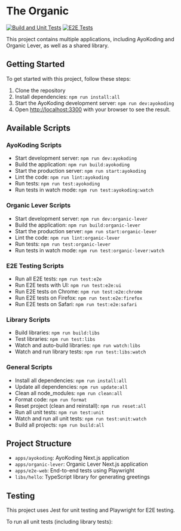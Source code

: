 # The Organic

[![Build and Unit Tests](https://github.com/organiclever/the-organic/actions/workflows/build-and-unit-tests.yml/badge.svg)](https://github.com/organiclever/the-organic/actions/workflows/build-and-unit-tests.yml)
[![E2E Tests](https://github.com/organiclever/the-organic/actions/workflows/e2e-tests.yml/badge.svg)](https://github.com/organiclever/the-organic/actions/workflows/e2e-tests.yml)

This project contains multiple applications, including AyoKoding and Organic Lever, as well as a shared library.

## Getting Started

To get started with this project, follow these steps:

1. Clone the repository
2. Install dependencies: `npm run install:all`
3. Start the AyoKoding development server: `npm run dev:ayokoding`
4. Open [http://localhost:3300](http://localhost:3300) with your browser to see the result.

## Available Scripts

### AyoKoding Scripts

- Start development server: `npm run dev:ayokoding`
- Build the application: `npm run build:ayokoding`
- Start the production server: `npm run start:ayokoding`
- Lint the code: `npm run lint:ayokoding`
- Run tests: `npm run test:ayokoding`
- Run tests in watch mode: `npm run test:ayokoding:watch`

### Organic Lever Scripts

- Start development server: `npm run dev:organic-lever`
- Build the application: `npm run build:organic-lever`
- Start the production server: `npm run start:organic-lever`
- Lint the code: `npm run lint:organic-lever`
- Run tests: `npm run test:organic-lever`
- Run tests in watch mode: `npm run test:organic-lever:watch`

### E2E Testing Scripts

- Run all E2E tests: `npm run test:e2e`
- Run E2E tests with UI: `npm run test:e2e:ui`
- Run E2E tests on Chrome: `npm run test:e2e:chrome`
- Run E2E tests on Firefox: `npm run test:e2e:firefox`
- Run E2E tests on Safari: `npm run test:e2e:safari`

### Library Scripts

- Build libraries: `npm run build:libs`
- Test libraries: `npm run test:libs`
- Watch and auto-build libraries: `npm run watch:libs`
- Watch and run library tests: `npm run test:libs:watch`

### General Scripts

- Install all dependencies: `npm run install:all`
- Update all dependencies: `npm run update:all`
- Clean all node_modules: `npm run clean:all`
- Format code: `npm run format`
- Reset project (clean and reinstall): `npm run reset:all`
- Run all unit tests: `npm run test:unit`
- Watch and run all unit tests: `npm run test:unit:watch`
- Build all projects: `npm run build:all`

## Project Structure

- `apps/ayokoding`: AyoKoding Next.js application
- `apps/organic-lever`: Organic Lever Next.js application
- `apps/e2e-web`: End-to-end tests using Playwright
- `libs/hello`: TypeScript library for generating greetings

## Testing

This project uses Jest for unit testing and Playwright for E2E testing.

To run all unit tests (including library tests):
